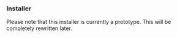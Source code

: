 ### Installer

Please note that this installer is currently a prototype. This will be completely rewritten later.